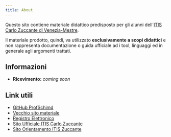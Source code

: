 ```yaml
---
title: About
---
```


Questo sito contiene materiale didattico predisposto per gli alunni
dell'[ITIS Carlo Zuccante di Venezia-Mestre](https://www.itiszuccante.edu.it/). 

Il materiale prodotto, quindi, va utilizzato **esclusivamente a scopi 
didattici** e non rappresenta documentazione o guida ufficiale ad i tool,
linguaggi ed in generale agli argomenti trattati.

## Informazioni

* **Ricevimento:** *coming soon*

## Link utili
* [GitHub ProfSchimd](https://github.com/ProfSchimd/)
* [Vecchio sito materiale](https://sites.google.com/itiszuccante.edu.it/schimd2122/home-page)
* [Registro Elettronico](https://web.spaggiari.eu/)
* [Sito Ufficiale ITIS Carlo Zuccante](https://www.itiszuccante.edu.it/)
* [Sito Orientamento ITIS Zuccante](https://www.zuccante.it/)
